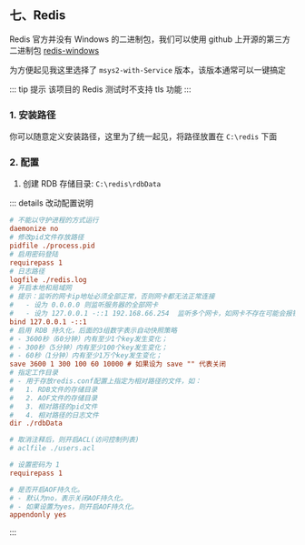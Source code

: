 ## 七、Redis

Redis 官方并没有 Windows 的二进制包，我们可以使用 github 上开源的第三方二进制包 [redis-windows](https://github.com/redis-windows/redis-windows)

为方便起见我这里选择了 `msys2-with-Service` 版本，该版本通常可以一键搞定

::: tip 提示
该项目的 Redis 测试时不支持 tls 功能
:::

### 1. 安装路径

你可以随意定义安装路径，这里为了统一起见，将路径放置在 `C:\redis` 下面

### 2. 配置

1. 创建 RDB 存储目录: `C:\redis\rdbData`

::: details 改动配置说明

```ini
# 不能以守护进程的方式运行
daemonize no
# 修改pid文件存放路径
pidfile ./process.pid
# 启用密码登陆
requirepass 1
# 日志路径
logfile ./redis.log
# 开启本地和局域网
# 提示：监听的网卡ip地址必须全部正常，否则网卡都无法正常连接
#   - 设为 0.0.0.0 则监听服务器的全部网卡
#   - 设为 127.0.0.1 -::1 192.168.66.254  监听多个网卡，如网卡不存在可能会报错
bind 127.0.0.1 -::1
# 启用 RDB 持久化，后面的3组数字表示自动快照策略
# - 3600秒（60分钟）内有至少1个key发生变化；
# - 300秒（5分钟）内有至少100个key发生变化；
# - 60秒（1分钟）内有至少1万个key发生变化；
save 3600 1 300 100 60 10000 # 如果设为 save "" 代表关闭
# 指定工作目录
# - 用于存放redis.conf配置上指定为相对路径的文件，如：
#   1. RDB文件的存储目录
#   2. AOF文件的存储目录
#   3. 相对路径的pid文件
#   4. 相对路径的日志文件
dir ./rdbData

# 取消注释后，则开启ACL(访问控制列表)
# aclfile ./users.acl

# 设置密码为 1
requirepass 1

# 是否开启AOF持久化。
# - 默认为no，表示关闭AOF持久化。
# - 如果设置为yes，则开启AOF持久化。
appendonly yes
```

:::
